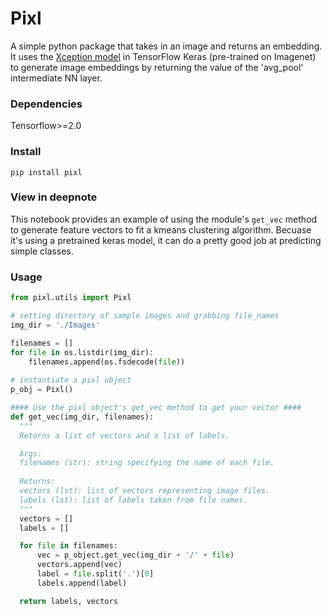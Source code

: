 # Pixl
A simple python package that takes in an image and returns an embedding. It uses the [Xception model](https://www.tensorflow.org/api_docs/python/tf/keras/applications/xception) in TensorFlow Keras (pre-trained on Imagenet) to generate image embeddings by returning the value of the 'avg_pool' intermediate NN layer. 

### Dependencies
Tensorflow>=2.0

### Install

`pip install pixl`

### View in deepnote

<a href="https://deepnote.com/@justin-houghton-190b/pixl-XmsZNhTxRZeBcjwLTpiBtQ?utm_campaign=pixl&utm_medium=publishing&utm_source=copy_link"> </a>

This notebook provides an example of using the module's `get_vec` method to generate feature vectors to fit a kmeans clustering algorithm. Becuase it's using a pretrained keras model, it can do a pretty good job at predicting simple classes.

### Usage

```python
from pixl.utils import Pixl

# setting directory of sample images and grabbing file_names
img_dir = './Images'

filenames = []
for file in os.listdir(img_dir):
    filenames.append(os.fsdecode(file))
    
# instantiate a pixl object
p_obj = Pixl()

#### Use the pixl object's get_vec method to get your vector ####
def get_vec(img_dir, filenames):
  """
  Returns a list of vectors and a list of labels.

  Args:
  filenames (str): string specifying the name of each file.
  
  Returns:
  vectors (lst): list of vectors representing image files.
  labels (lst): list of labels taken from file names.
  """
  vectors = []
  labels = []

  for file in filenames:
      vec = p_object.get_vec(img_dir + '/' + file)
      vectors.append(vec)
      label = file.split('.')[0]
      labels.append(label)

  return labels, vectors
    
```
